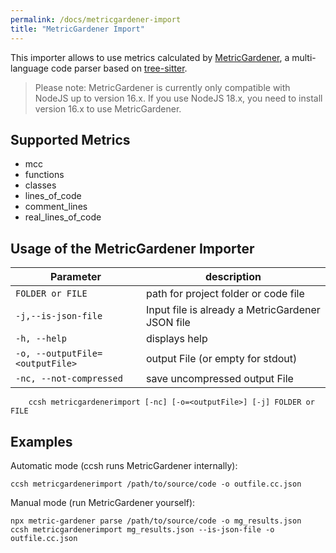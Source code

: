 ```yaml
---
permalink: /docs/metricgardener-import
title: "MetricGardener Import"
---
```


This importer allows to use metrics calculated by [MetricGardener](https://github.com/MaibornWolff/metric-gardener), a
multi-language code parser based on [tree-sitter](https://github.com/tree-sitter/tree-sitter).

> Please note: MetricGardener is currently only compatible with NodeJS up to version 16.x. If you use NodeJS 18.x, you
> need to install version 16.x to use MetricGardener.

## Supported Metrics

-   mcc
-   functions
-   classes
-   lines_of_code
-   comment_lines
-   real_lines_of_code

## Usage of the MetricGardener Importer

| Parameter                       | description                                      |
| ------------------------------- | ------------------------------------------------ |
| `FOLDER or FILE`                | path for project folder or code file             |
| `-j,--is-json-file`             | Input file is already a MetricGardener JSON file |
| `-h, --help`                    | displays help                                    |
| `-o, --outputFile=<outputFile>` | output File (or empty for stdout)                |
| `-nc, --not-compressed`         | save uncompressed output File                    |

```
    ccsh metricgardenerimport [-nc] [-o=<outputFile>] [-j] FOLDER or FILE
```

## Examples

Automatic mode (ccsh runs MetricGardener internally):

```
ccsh metricgardenerimport /path/to/source/code -o outfile.cc.json
```

Manual mode (run MetricGardener yourself):

```
npx metric-gardener parse /path/to/source/code -o mg_results.json
ccsh metricgardenerimport mg_results.json --is-json-file -o outfile.cc.json
```
